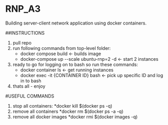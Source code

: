 # RNP_A3
Building server-client network application using docker containers.

##INSTRUCTIONS
1.	pull repo
2.	run following commands from top-level folder:
	*	docker compose build 						<- builds image
	*	docker-compose up --scale ubuntu-rnp=2 -d 	<- start 2 instances
3.	ready to go for logging on to bash so run these commands:
	*	docker container ls 						<- get running instances
	*	docker exec -it {CONTAINER ID} bash  		<- pick up specific ID and log in to bash
4.	thats all - enjoy

#USEFUL COMMANDS
1. stop all containers:
	*docker kill $(docker ps -q)
2.	remove all containers
	*docker rm $(docker ps -a -q)
3.	remove all docker images
	*docker rmi $(docker images -q)
